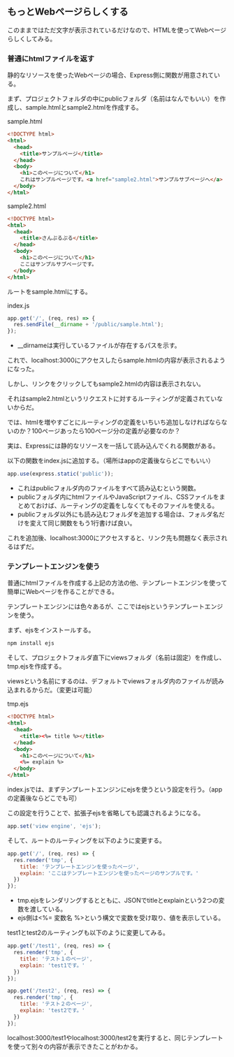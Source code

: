 ## もっとWebページらしくする

このままではただ文字が表示されているだけなので、HTMLを使ってWebページらしくしてみる。

### 普通にhtmlファイルを返す

静的なリソースを使ったWebページの場合、Express側に関数が用意されている。

まず、プロジェクトフォルダの中にpublicフォルダ（名前はなんでもいい）を作成し、sample.htmlとsample2.htmlを作成する。

sample.html

```html
<!DOCTYPE html>
<html>
  <head>
    <title>サンプルページ</title>
  </head>
  <body>
    <h1>このページについて</h1>
    これはサンプルページです。<a href="sample2.html">サンプルサブページへ</a>
  </body>
</html>
```

sample2.html

```html
<!DOCTYPE html>
<html>
  <head>
    <title>さんぷるぷる</title>
  </head>
  <body>
    <h1>このページについて</h1>
    ここはサンプルサブページです。
  </body>
</html>
```

ルートをsample.htmlにする。

index.js

```jsx
app.get('/', (req, res) => {
  res.sendFile(__dirname + '/public/sample.html');
});
```

- __dirnameは実行しているファイルが存在するパスを示す。

これで、localhost:3000にアクセスしたらsample.htmlの内容が表示されるようになった。

しかし、リンクをクリックしてもsample2.htmlの内容は表示されない。

それはsample2.htmlというリクエストに対するルーティングが定義されていないからだ。

では、htmlを増やすごとにルーティングの定義をいちいち追加しなければならないのか？100ページあったら100ページ分の定義が必要なのか？

実は、Expressには静的なリソースを一括して読み込んでくれる関数がある。

以下の関数をindex.jsに追加する。（場所はappの定義後ならどこでもいい）

```jsx
app.use(express.static('public'));
```

- これはpublicフォルダ内のファイルをすべて読み込むという関数。
- publicフォルダ内にhtmlファイルやJavaScriptファイル、CSSファイルをまとめておけば、ルーティングの定義をしなくてもそのファイルを使える。
- publicフォルダ以外にも読み込むフォルダを追加する場合は、フォルダ名だけを変えて同じ関数をもう1行書けば良い。

これを追加後、localhost:3000にアクセスすると、リンク先も問題なく表示されるはずだ。

### テンプレートエンジンを使う

普通にhtmlファイルを作成する上記の方法の他、テンプレートエンジンを使って簡単にWebページを作ることができる。

テンプレートエンジンには色々あるが、ここではejsというテンプレートエンジンを使う。

まず、ejsをインストールする。

```jsx
npm install ejs
```

そして、プロジェクトフォルダ直下にviewsフォルダ（名前は固定）を作成し、tmp.ejsを作成する。

viewsという名前にするのは、デフォルトでviewsフォルダ内のファイルが読み込まれるからだ。（変更は可能）

tmp.ejs

```html
<!DOCTYPE html>
<html>
  <head>
    <title><%= title %></title>
  </head>
  <body>
    <h1>このページについて</h1>
    <%= explain %>
  </body>
</html>
```

index.jsでは、まずテンプレートエンジンにejsを使うという設定を行う。（appの定義後ならどこでも可）

この設定を行うことで、拡張子ejsを省略しても認識されるようになる。

```jsx
app.set('view engine', 'ejs');
```

そして、ルートのルーティングを以下のように変更する。

```jsx
app.get('/', (req, res) => {
  res.render('tmp', {
    title: 'テンプレートエンジンを使ったページ',
    explain: 'ここはテンプレートエンジンを使ったページのサンプルです。'
  })
});
```

- tmp.ejsをレンダリングするとともに、JSONでtitleとexplainという2つの変数を渡している。
- ejs側は<%= 変数名 %>という構文で変数を受け取り、値を表示している。

test1とtest2のルーティングも以下のように変更してみる。

```jsx
app.get('/test1', (req, res) => {
  res.render('tmp', {
    title: 'テスト１のページ',
    explain: 'test1です。'
  })
});

app.get('/test2', (req, res) => {
  res.render('tmp', {
    title: 'テスト２のページ',
    explain: 'test2です。'
  })
});
```

localhost:3000/test1やlocalhost:3000/test2を実行すると、同じテンプレートを使って別々の内容が表示できたことがわかる。